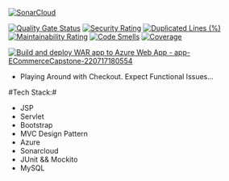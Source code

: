[![SonarCloud](https://sonarcloud.io/images/project_badges/sonarcloud-black.svg)](https://sonarcloud.io/summary/new_code?id=HCLEvolveEcommerce_ECommerceCapstone)



[![Quality Gate Status](https://sonarcloud.io/api/project_badges/measure?project=HCLEvolveEcommerce_ECommerceCapstone&metric=alert_status)](https://sonarcloud.io/summary/new_code?id=HCLEvolveEcommerce_ECommerceCapstone)
[![Security Rating](https://sonarcloud.io/api/project_badges/measure?project=HCLEvolveEcommerce_ECommerceCapstone&metric=security_rating)](https://sonarcloud.io/summary/new_code?id=HCLEvolveEcommerce_ECommerceCapstone)
[![Duplicated Lines (%)](https://sonarcloud.io/api/project_badges/measure?project=HCLEvolveEcommerce_ECommerceCapstone&metric=duplicated_lines_density)](https://sonarcloud.io/summary/new_code?id=HCLEvolveEcommerce_ECommerceCapstone)
[![Maintainability Rating](https://sonarcloud.io/api/project_badges/measure?project=HCLEvolveEcommerce_ECommerceCapstone&metric=sqale_rating)](https://sonarcloud.io/summary/new_code?id=HCLEvolveEcommerce_ECommerceCapstone)
[![Code Smells](https://sonarcloud.io/api/project_badges/measure?project=HCLEvolveEcommerce_ECommerceCapstone&metric=code_smells)](https://sonarcloud.io/summary/new_code?id=HCLEvolveEcommerce_ECommerceCapstone)
[![Coverage](https://sonarcloud.io/api/project_badges/measure?project=HCLEvolveEcommerce_ECommerceCapstone&metric=coverage)](https://sonarcloud.io/summary/new_code?id=HCLEvolveEcommerce_ECommerceCapstone)

[![Build and deploy WAR app to Azure Web App - app-ECommerceCapstone-220717180554](https://github.com/HCLEvolveEcommerce/ECommerceCapstone/actions/workflows/master_app-ecommercecapstone-220717180554.yml/badge.svg)](https://github.com/HCLEvolveEcommerce/ECommerceCapstone/actions/workflows/master_app-ecommercecapstone-220717180554.yml)

- Playing Around with Checkout. Expect Functional Issues...

#Tech Stack:#
  - JSP
  - Servlet
  - Bootstrap
  - MVC Design Pattern 
  - Azure 
  - Sonarcloud 
  - JUnit && Mockito 
  - MySQL 
  
